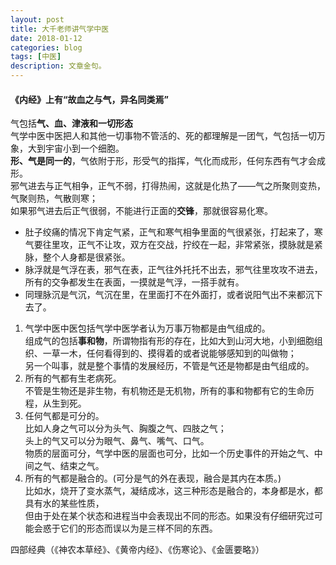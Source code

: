 ```yaml
---
layout: post
title: 大千老师讲气学中医
date: 2018-01-12
categories: blog
tags: [中医]
description: 文章金句。
---
```


#### 《内经》上有“故血之与气，异名同类焉”
气包括**气、血、津液和一切形态**<br>
气学中医中医把人和其他一切事物不管活的、死的都理解是一团气，气包括一切万象，大到宇宙小到一个细胞。<br>
**形、气是同一的**，气依附于形，形受气的指挥，气化而成形，任何东西有气才会成形。<br>
邪气进去与正气相争，正气不弱，打得热闹，这就是化热了——气之所聚则变热，气聚则热，气散则寒；<br>
如果邪气进去后正气很弱，不能进行正面的**交锋**，那就很容易化寒。
- 肚子绞痛的情况下肯定气紧，正气和寒气相争里面的气很紧张，打起来了，寒气要往里攻，正气不让攻，双方在交战，拧绞在一起，非常紧张，摸脉就是紧脉，整个人身都是很紧张。
- 脉浮就是气浮在表，邪气在表，正气往外托托不出去，邪气往里攻攻不进去，所有的交争都发生在表面，一摸就是气浮，一搭手就有。
- 同理脉沉是气沉，气沉在里，在里面打不在外面打，或者说阳气出不来都沉下去了。

<p>
  </p>
  
1. 气学中医中医包括气学中医学者认为万事万物都是由气组成的。<br>
组成气的包括**事和物**，所谓物指有形的存在，比如大到山河大地，小到细胞组织、一草一木，任何看得到的、摸得着的或者说能够感知到的叫做物；<br>
另一个叫事，就是整个事情的发展经历，不管是气还是物都是由气组成的。<br>
2. 所有的气都有生老病死。<br>
不管是生物还是非生物，有机物还是无机物，所有的事和物都有它的生命历程，从生到死。
3. 任何气都是可分的。<br>
比如人身之气可以分为头气、胸腹之气、四肢之气；<br>
头上的气又可以分为眼气、鼻气、嘴气、口气。<br>
物质的层面可分，气学中医的层面也可分，比如一个历史事件的开始之气、中间之气、结束之气。<br>
4. 所有的气都是融合的。(可分是气的外在表现，融合是其内在本质。)<br>
比如水，烧开了变水蒸气，凝结成冰，这三种形态是融合的，本身都是水，都具有水的某些性质，<br>
但由于处在某个状态和进程当中会表现出不同的形态。如果没有仔细研究过可能会惑于它们的形态而误以为是三样不同的东西。







四部经典（《神农本草经》、《黄帝内经》、《伤寒论》、《金匮要略》）

